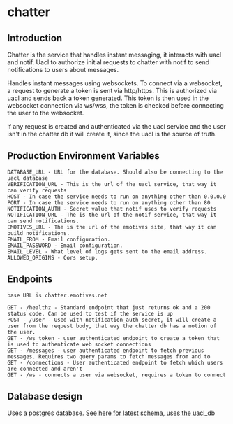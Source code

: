 # chatter
## Introduction
Chatter is the service that handles instant messaging, it interacts with uacl and notif. Uacl to authorize initial requests to chatter with notif to send notifications to users about messages.

Handles instant messages using websockets. To connect via a websocket, a request to generate a token is sent via http/https. This is authorized via uacl and sends back a token generated. This token is then used in the websocket connection via ws/wss, the token is checked before connecting the user to the websocket.

if any request is created and authenticated via the uacl service and the user isn't in the chatter db it will create it, since the uacl is the source of truth.

## Production Environment Variables
```
DATABASE_URL - URL for the database. Should also be connecting to the uacl database
VERIFICATION_URL - This is the url of the uacl service, that way it can verify requests
HOST - In case the service needs to run on anything other than 0.0.0.0
PORT - In case the service needs to run on anything other than 80
NOTIFICATION_AUTH - Secret value that notif uses to verify requests
NOTIFICATION_URL - The is the url of the notif service, that way it can send notifications.
EMOTIVES_URL - The is the url of the emotives site, that way it can build notifications.
EMAIL_FROM - Email configuration.
EMAIL_PASSWORD - Email configuration.
EMAIL_LEVEL - What level of logs gets sent to the email address.
ALLOWED_ORIGINS - Cors setup.
```
## Endpoints
```
base URL is chatter.emotives.net

GET - /healthz - Standard endpoint that just returns ok and a 200 status code. Can be used to test if the service is up
POST - /user - Used with notification_auth secret, it will create a user from the request body, that way the chatter db has a notion of the user.
GET - /ws_token - user authenticated endpoint to create a token that is used to authenticate web socket connections
GET - /messages - user authenticated endpoint to fetch previous messages. Requires two query params to fetch messages from and to
GET - /connections - User authenticated endpoint to fetch which users are connected and aren't
GET - /ws - connects a user via websocket, requires a token to connect
```
## Database design
Uses a postgres database.
[See here for latest schema, uses the uacl_db](https://github.com/TomBowyerResearchProject/databases)